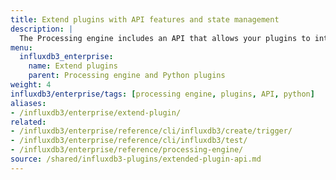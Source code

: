 ```yaml
---
title: Extend plugins with API features and state management
description: |
  The Processing engine includes an API that allows your plugins to interact with your data, build and write line protocol, and maintain state between executions.
menu:
  influxdb3_enterprise:
    name: Extend plugins
    parent: Processing engine and Python plugins
weight: 4
influxdb3/enterprise/tags: [processing engine, plugins, API, python]
aliases:
- /influxdb3/enterprise/extend-plugin/
related:
- /influxdb3/enterprise/reference/cli/influxdb3/create/trigger/
- /influxdb3/enterprise/reference/cli/influxdb3/test/
- /influxdb3/enterprise/reference/processing-engine/
source: /shared/influxdb3-plugins/extended-plugin-api.md
---
```


<!-- 
// SOURCE content/shared/influxdb3-plugins/extended-plugin-api.md
-->
